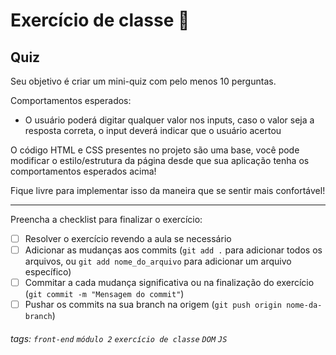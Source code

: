 
# Exercício de classe 🏫

## Quiz

Seu objetivo é criar um mini-quiz com pelo menos 10 perguntas.

Comportamentos esperados:
- O usuário poderá digitar qualquer valor nos inputs, caso o valor seja a resposta correta, o input deverá indicar que o usuário acertou

O código HTML e CSS presentes no projeto são uma base, você pode modificar o estilo/estrutura da página desde que sua aplicação tenha os comportamentos esperados acima!

Fique livre para implementar isso da maneira que se sentir mais confortável!

---

Preencha a checklist para finalizar o exercício:

- [ ] Resolver o exercício revendo a aula se necessário
- [ ] Adicionar as mudanças aos commits (`git add .` para adicionar todos os arquivos, ou `git add nome_do_arquivo` para adicionar um arquivo específico)
- [ ] Commitar a cada mudança significativa ou na finalização do exercício (`git commit -m "Mensagem do commit"`)
- [ ] Pushar os commits na sua branch na origem (`git push origin nome-da-branch`)

###### tags: `front-end` `módulo 2` `exercício de classe` `DOM` `JS`
